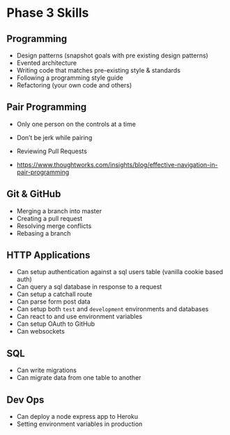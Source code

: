 # Phase 3 Skills

## Programming

- Design patterns (snapshot goals with pre existing design patterns)
- Evented architecture
- Writing code that matches pre-existing style & standards
- Following a programming style guide
- Refactoring (your own code and others)

## Pair Programming

- Only one person on the controls at a time
- Don’t be jerk while pairing
- Reviewing Pull Requests

- https://www.thoughtworks.com/insights/blog/effective-navigation-in-pair-programming

## Git & GitHub

- Merging a branch into master
- Creating a pull request
- Resolving merge conflicts
- Rebasing a branch

## HTTP Applications

- Can setup authentication against a sql users table (vanilla cookie based auth)
- Can query a sql database in response to a request
- Can setup a catchall route
- Can parse form post data
- Can setup both `test` and `development` environments and databases
- Can react to and use environment variables
- Can setup OAuth to GitHub
- Can websockets

## SQL

- Can write migrations
- Can migrate data from one table to another

## Dev Ops

- Can deploy a node express app to Heroku
- Setting environment variables in production
